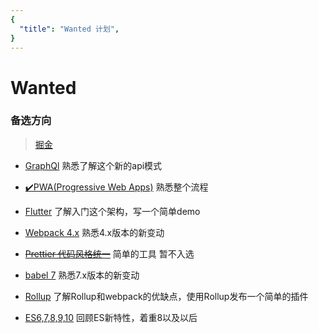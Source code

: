 ```yaml
---
{
  "title": "Wanted 计划",
}
---
```


# Wanted

### 备选方向
> [掘金](https://juejin.im/post/5cdd2ba16fb9a031ef63dd43#heading-2)

+ [GraphQl](https://graphql.org/) 熟悉了解这个新的api模式
- [✔️PWA(Progressive Web Apps)](https://developer.mozilla.org/zh-CN/docs/Web/Progressive_web_apps)
  熟悉整个流程
+ [Flutter](https://flutterchina.club/) 了解入门这个架构，写一个简单demo
- [Webpack 4.x](https://www.webpackjs.com/concepts/) 熟悉4.x版本的新变动
+ ~~[Prettier 代码风格统一](https://prettier.io/)~~ 简单的工具 暂不入选
- [babel 7](https://babeljs.io/blog/2018/08/27/7.0.0) 熟悉7.x版本的新变动
+ [Rollup](https://www.rollupjs.com/guide/big-list-of-options/#watch-options) 了解Rollup和webpack的优缺点，使用Rollup发布一个简单的插件
- [ES6,7,8,9,10](https://juejin.im/post/5ca2e1935188254416288eb2#heading-32) 回顾ES新特性，着重8以及以后
